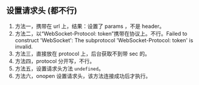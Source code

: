## 设置请求头 (都不行)
1. 方法一，携带在 url 上，结果：设置了 params ，不是 header。
2. 方法二，以“WebSocket-Protocol: token”携带在协议上。不行。Failed to construct 'WebSocket': The subprotocol 'WebSocket-Protocol: token' is invalid.
3. 方法三，直接放在 protocol 上，后台获取不到带 sec 的。
4. 方法四，protocol 分开写，不行。
5. 方法五，设置请求头方法 `undefined`。
6. 方法六，onopen 设置请求头，该方法连接成功后才执行。